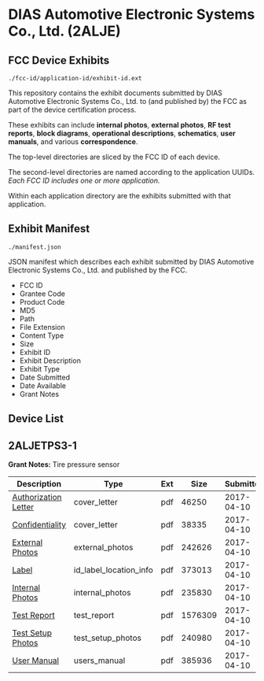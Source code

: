 # DIAS Automotive Electronic Systems Co., Ltd. (2ALJE)
## FCC Device Exhibits

```
./fcc-id/application-id/exhibit-id.ext
```

This repository contains the exhibit documents submitted by DIAS Automotive Electronic Systems Co., Ltd. to (and published by) the FCC as part of the device certification process.

These exhibits can include **internal photos**, **external photos**, **RF test reports**, **block diagrams**, **operational descriptions**, **schematics**, **user manuals**, and various **correspondence**.

The top-level directories are sliced by the FCC ID of each device.

The second-level directories are named according to the application UUIDs. *Each FCC ID includes one or more application.*

Within each application directory are the exhibits submitted with that application. 

## Exhibit Manifest

```
./manifest.json
```

JSON manifest which describes each exhibit submitted by DIAS Automotive Electronic Systems Co., Ltd. and published by the FCC.

- FCC ID
- Grantee Code
- Product Code
- MD5
- Path
- File Extension
- Content Type
- Size
- Exhibit ID
- Exhibit Description
- Exhibit Type
- Date Submitted
- Date Available
- Grant Notes

## Device List
## 2ALJETPS3-1
**Grant Notes:** Tire pressure sensor

| Description | Type | Ext | Size | Submitted | Available |
| ----------- | ---- | --- | ---- | --------- | --------- |
| [Authorization Letter](2ALJETPS3-1/a2c44ed2e06361ecf59e80e72ba1c387/3349995.pdf) | cover_letter | pdf | 46250 | 2017-04-10 | 2017-04-10 |
| [Confidentiality](2ALJETPS3-1/a2c44ed2e06361ecf59e80e72ba1c387/3349996.pdf) | cover_letter | pdf | 38335 | 2017-04-10 | 2017-04-10 |
| [External Photos](2ALJETPS3-1/a2c44ed2e06361ecf59e80e72ba1c387/3349988.pdf) | external_photos | pdf | 242626 | 2017-04-10 | 2017-04-10 |
| [Label](2ALJETPS3-1/a2c44ed2e06361ecf59e80e72ba1c387/3349993.pdf) | id_label_location_info | pdf | 373013 | 2017-04-10 | 2017-04-10 |
| [Internal Photos](2ALJETPS3-1/a2c44ed2e06361ecf59e80e72ba1c387/3349989.pdf) | internal_photos | pdf | 235830 | 2017-04-10 | 2017-04-10 |
| [Test Report](2ALJETPS3-1/a2c44ed2e06361ecf59e80e72ba1c387/3349990.pdf) | test_report | pdf | 1576309 | 2017-04-10 | 2017-04-10 |
| [Test Setup Photos](2ALJETPS3-1/a2c44ed2e06361ecf59e80e72ba1c387/3349998.pdf) | test_setup_photos | pdf | 240980 | 2017-04-10 | 2017-04-10 |
| [User Manual](2ALJETPS3-1/a2c44ed2e06361ecf59e80e72ba1c387/3349997.pdf) | users_manual | pdf | 385936 | 2017-04-10 | 2017-04-10 |
